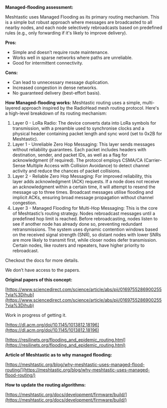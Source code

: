 **Managed-flooding assessment:**

Meshtastic uses Managed Flooding as its primary routing mechanism. This is a simple but robust approach where messages are broadcasted to all nearby nodes, and each node selectively rebroadcasts based on predefined rules (e.g., only forwarding if it's likely to improve delivery).

**Pros:**

- Simple and doesn’t require route maintenance.
- Works well in sparse networks where paths are unreliable.
- Good for intermittent connectivity.

**Cons:**

- Can lead to unnecessary message duplication.
- Increased congestion in dense networks.
- No guaranteed delivery (best-effort basis).


**How Managed-flooding works:**
Meshtastic routing uses a simple, multi-layered approach inspired by the RadioHead mesh routing protocol. Here's a high-level breakdown of its routing mechanism:

1. Layer 0 - LoRa Radio: The device converts data into LoRa symbols for transmission, with a preamble used to synchronise clocks and a physical header containing packet length and sync word (set to 0x2B for Meshtastic).
2. Layer 1 - Unreliable Zero Hop Messaging: This layer sends messages without reliability guarantees. Each packet includes headers with destination, sender, and packet IDs, as well as a flag for acknowledgment (if required). The protocol employs CSMA/CA (Carrier-Sense Multiple Access with Collision Avoidance) to detect channel activity and reduce the chances of packet collisions.
3. Layer 2 - Reliable Zero Hop Messaging: For improved reliability, this layer adds acknowledgment (ACK) requests. If a node does not receive an acknowledgment within a certain time, it will attempt to resend the message up to three times. Broadcast messages utilise flooding and implicit ACKs, ensuring broad message propagation without channel congestion.
4. Layer 3 - Managed Flooding for Multi-Hop Messaging: This is the core of Meshtastic’s routing strategy. Nodes rebroadcast messages until a predefined hop limit is reached. Before rebroadcasting, nodes listen to see if another node has already done so, preventing redundant retransmissions. The system uses dynamic contention windows based on the received signal strength (SNR), so distant nodes with lower SNRs are more likely to transmit first, while closer nodes defer transmission. Certain nodes, like routers and repeaters, have higher priority to rebroadcast.

Checkout the docs for more details. 


We don’t have access to the papers.

**Original papers of this concept:**

[https://www.sciencedirect.com/science/article/abs/pii/0169755286900255?via%3Dihub](https://www.sciencedirect.com/science/article/abs/pii/0169755286900255?via%3Dihub)

Work in progress of getting it.

[https://dl.acm.org/doi/10.1145/1013812.18196](https://dl.acm.org/doi/10.1145/1013812.18196)

[https://resilinets.org/flooding_and_epidemic_routing.html](https://resilinets.org/flooding_and_epidemic_routing.html)

**Article of Meshtastic as to why managed flooding:**

[https://meshtastic.org/blog/why-meshtastic-uses-managed-flood-routing/](https://meshtastic.org/blog/why-meshtastic-uses-managed-flood-routing/)

**How to update the routing algorithms:**

[https://meshtastic.org/docs/development/firmware/build/](https://meshtastic.org/docs/development/firmware/build/)
